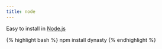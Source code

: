 ```yaml
---
title: node
---
```


Easy to install in [Node.js](http://nodejs.org)

{% highlight bash %}
npm install dynasty
{% endhighlight %}
